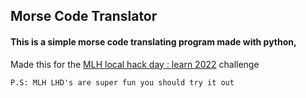 ## Morse Code Translator

#### This is a simple morse code translating program made with python,

Made this for the [MLH local hack day : learn 2022](https://organize.mlh.io/participants/events/7190-local-hack-day-learn-2022) challenge

``` P.S: MLH LHD's are super fun you should try it out ```

